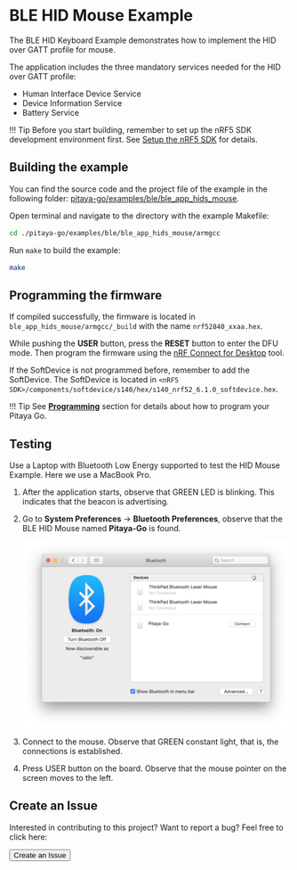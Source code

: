 # BLE HID Mouse Example

The BLE HID Keyboard Example demonstrates how to implement the HID over GATT profile for mouse.

The application includes the three mandatory services needed for the HID over GATT profile:

* Human Interface Device Service
* Device Information Service
* Battery Service

!!! Tip
	Before you start building, remember to set up the nRF5 SDK development environment first. See [Setup the nRF5 SDK](../setup-the-nrf5-sdk.md) for details.

## Building the example

You can find the source code and the project file of the example in the following folder: [pitaya-go/examples/ble/ble_app_hids_mouse](https://github.com/makerdiary/pitaya-go/tree/master/examples/ble/ble_app_hids_mouse).

Open terminal and navigate to the directory with the example Makefile:

``` sh
cd ./pitaya-go/examples/ble/ble_app_hids_mouse/armgcc
```

Run `make` to build the example:

``` sh
make
```

## Programming the firmware

If compiled successfully, the firmware is located in `ble_app_hids_mouse/armgcc/_build` with the name `nrf52840_xxaa.hex`.

While pushing the **USER** button, press the **RESET** button to enter the DFU mode. Then program the firmware using the [nRF Connect for Desktop](https://www.nordicsemi.com/Software-and-Tools/Development-Tools/nRF-Connect-for-desktop) tool.

If the SoftDevice is not programmed before, remember to add the SoftDevice. The SoftDevice is located in `<nRF5 SDK>/components/softdevice/s140/hex/s140_nrf52_6.1.0_softdevice.hex`.

!!! Tip
	See **[Programming](../../programming.md)** section for details about how to program your Pitaya Go.

## Testing

Use a Laptop with Bluetooth Low Energy supported to test the HID Mouse Example. Here we use a MacBook Pro.

1. After the application starts, observe that GREEN LED is blinking. This indicates that the beacon is advertising.

2. Go to **System Preferences** -> **Bluetooth Preferences**, observe that the BLE HID Mouse named **Pitaya-Go** is found.

	![](assets/images/bluetooth-preferences-mouse.png)

3. Connect to the mouse. Observe that GREEN constant light, that is, the connections is established.

4. Press USER button on the board. Observe that the mouse pointer on the screen moves to the left.


## Create an Issue

Interested in contributing to this project? Want to report a bug? Feel free to click here:

<a href="https://github.com/makerdiary/pitaya-go/issues/new"><button data-md-color-primary="marsala"><i class="fa fa-github"></i> Create an Issue</button></a>

